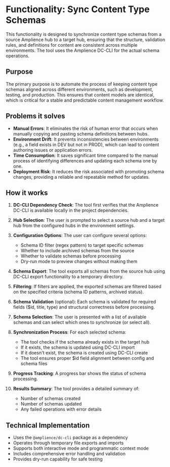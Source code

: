 # Functionality: Sync Content Type Schemas

This functionality is designed to synchronize content type schemas from a source
Amplience hub to a target hub, ensuring that the structure, validation rules,
and definitions for content are consistent across multiple environments. The
tool uses the Amplience DC-CLI for the actual schema operations.

## Purpose

The primary purpose is to automate the process of keeping content type schemas
aligned across different environments, such as development, testing, and
production. This ensures that content models are identical, which is critical
for a stable and predictable content management workflow.

## Problems it solves

- **Manual Errors**: It eliminates the risk of human error that occurs when
  manually copying and pasting schema definitions between hubs.
- **Environment Drift**: It prevents inconsistencies between environments (e.g.,
  a field exists in DEV but not in PROD), which can lead to content authoring
  issues or application errors.
- **Time Consumption**: It saves significant time compared to the manual process
  of identifying differences and updating each schema one by one.
- **Deployment Risk**: It reduces the risk associated with promoting schema
  changes, providing a reliable and repeatable method for updates.

## How it works

1. **DC-CLI Dependency Check**: The tool first verifies that the Amplience
   DC-CLI is available locally in the project dependencies.

2. **Hub Selection**: The user is prompted to select a source hub and a target
   hub from the configured hubs in the environment settings.

3. **Configuration Options**: The user can configure several options:
   - Schema ID filter (regex pattern) to target specific schemas
   - Whether to include archived schemas from the source
   - Whether to validate schemas before processing
   - Dry-run mode to preview changes without making them

4. **Schema Export**: The tool exports all schemas from the source hub using
   DC-CLI export functionality to a temporary directory.

5. **Filtering**: If filters are applied, the exported schemas are filtered
   based on the specified criteria (schema ID patterns, archived status).

6. **Schema Validation** (optional): Each schema is validated for required
   fields ($id, title, type) and structural correctness before processing.

7. **Schema Selection**: The user is presented with a list of available schemas
   and can select which ones to synchronize (or select all).

8. **Synchronization Process**: For each selected schema:
   - The tool checks if the schema already exists in the target hub
   - If it exists, the schema is updated using DC-CLI import
   - If it doesn't exist, the schema is created using DC-CLI create
   - The tool ensures proper $id field alignment between config and schema files

9. **Progress Tracking**: A progress bar shows the status of schema processing.

10. **Results Summary**: The tool provides a detailed summary of:
    - Number of schemas created
    - Number of schemas updated
    - Any failed operations with error details

## Technical Implementation

- Uses the `@amplience/dc-cli` package as a dependency
- Operates through temporary file exports and imports
- Supports both interactive mode and programmatic context mode
- Includes comprehensive error handling and validation
- Provides dry-run capability for safe testing
